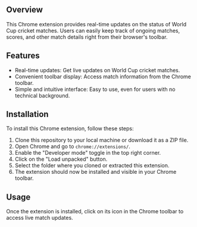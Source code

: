 ## Overview

This Chrome extension provides real-time updates on the status of World Cup cricket matches. Users can easily keep track of ongoing matches, scores, and other match details right from their browser's toolbar.

## Features

- Real-time updates: Get live updates on World Cup cricket matches.
- Convenient toolbar display: Access match information from the Chrome toolbar.
- Simple and intuitive interface: Easy to use, even for users with no technical background.

## Installation

To install this Chrome extension, follow these steps:

1. Clone this repository to your local machine or download it as a ZIP file.
2. Open Chrome and go to `chrome://extensions/`.
3. Enable the "Developer mode" toggle in the top right corner.
4. Click on the "Load unpacked" button.
5. Select the folder where you cloned or extracted this extension.
6. The extension should now be installed and visible in your Chrome toolbar.

## Usage

Once the extension is installed, click on its icon in the Chrome toolbar to access live match updates.

